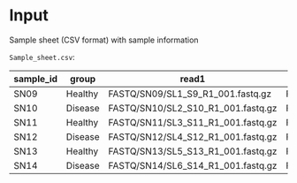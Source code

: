 # Input

Sample sheet (CSV format) with sample information

`Sample_sheet.csv`:

| sample\_id | group   | read1                                 | read2                                 |
| ---------- | ------- | ------------------------------------- | ------------------------------------- |
| SN09       | Healthy | FASTQ/SN09/SL1\_S9\_R1\_001.fastq.gz  | FASTQ/SN09/SL1\_S9\_R2\_001.fastq.gz  |
| SN10       | Disease | FASTQ/SN10/SL2\_S10\_R1\_001.fastq.gz | FASTQ/SN10/SL2\_S10\_R2\_001.fastq.gz |
| SN11       | Healthy | FASTQ/SN11/SL3\_S11\_R1\_001.fastq.gz | FASTQ/SN11/SL3\_S11\_R2\_001.fastq.gz |
| SN12       | Disease | FASTQ/SN12/SL4\_S12\_R1\_001.fastq.gz | FASTQ/SN12/SL4\_S12\_R2\_001.fastq.gz |
| SN13       | Healthy | FASTQ/SN13/SL5\_S13\_R1\_001.fastq.gz | FASTQ/SN13/SL5\_S13\_R2\_001.fastq.gz |
| SN14       | Disease | FASTQ/SN14/SL6\_S14\_R1\_001.fastq.gz | FASTQ/SN14/SL6\_S14\_R2\_001.fastq.gz |
